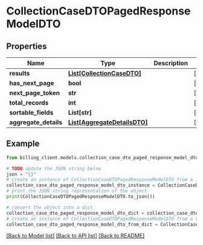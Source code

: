 # CollectionCaseDTOPagedResponseModelDTO


## Properties

Name | Type | Description | Notes
------------ | ------------- | ------------- | -------------
**results** | [**List[CollectionCaseDTO]**](CollectionCaseDTO.md) |  | [optional] 
**has_next_page** | **bool** |  | [optional] 
**next_page_token** | **str** |  | [optional] 
**total_records** | **int** |  | [optional] 
**sortable_fields** | **List[str]** |  | [optional] 
**aggregate_details** | [**List[AggregateDetailsDTO]**](AggregateDetailsDTO.md) |  | [optional] 

## Example

```python
from billing_client.models.collection_case_dto_paged_response_model_dto import CollectionCaseDTOPagedResponseModelDTO

# TODO update the JSON string below
json = "{}"
# create an instance of CollectionCaseDTOPagedResponseModelDTO from a JSON string
collection_case_dto_paged_response_model_dto_instance = CollectionCaseDTOPagedResponseModelDTO.from_json(json)
# print the JSON string representation of the object
print(CollectionCaseDTOPagedResponseModelDTO.to_json())

# convert the object into a dict
collection_case_dto_paged_response_model_dto_dict = collection_case_dto_paged_response_model_dto_instance.to_dict()
# create an instance of CollectionCaseDTOPagedResponseModelDTO from a dict
collection_case_dto_paged_response_model_dto_from_dict = CollectionCaseDTOPagedResponseModelDTO.from_dict(collection_case_dto_paged_response_model_dto_dict)
```
[[Back to Model list]](../README.md#documentation-for-models) [[Back to API list]](../README.md#documentation-for-api-endpoints) [[Back to README]](../README.md)


